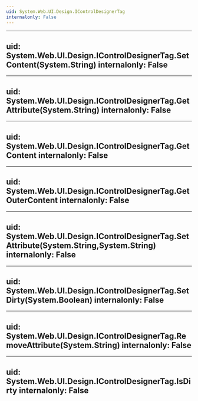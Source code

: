 ```yaml
---
uid: System.Web.UI.Design.IControlDesignerTag
internalonly: False
---
```


---
uid: System.Web.UI.Design.IControlDesignerTag.SetContent(System.String)
internalonly: False
---

---
uid: System.Web.UI.Design.IControlDesignerTag.GetAttribute(System.String)
internalonly: False
---

---
uid: System.Web.UI.Design.IControlDesignerTag.GetContent
internalonly: False
---

---
uid: System.Web.UI.Design.IControlDesignerTag.GetOuterContent
internalonly: False
---

---
uid: System.Web.UI.Design.IControlDesignerTag.SetAttribute(System.String,System.String)
internalonly: False
---

---
uid: System.Web.UI.Design.IControlDesignerTag.SetDirty(System.Boolean)
internalonly: False
---

---
uid: System.Web.UI.Design.IControlDesignerTag.RemoveAttribute(System.String)
internalonly: False
---

---
uid: System.Web.UI.Design.IControlDesignerTag.IsDirty
internalonly: False
---
